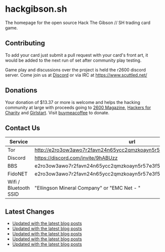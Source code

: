 # hackgibson.sh
The homepage for the open source Hack The Gibson // SH trading card game.


## Contributing

To add your card just submit a pull request with your card's front art, it would be added to the next run of set after community play testing.

Game play and discussions over the project is held the r2600 discord server. Come join us at [Discord](https://discord.com/invite/9hABUzz) or via IRC at https://www.scuttled.net/


## Donations

Your donation of $13.37 or more is welcome and helps the hacking community at large with proceeds going to [2600 Magazine](https://2600.com/), [Hackers for Charity](https://hackersforcharity.org) and [Girlstart](https://girlstart.org).  Visit [buymeacoffee](https://www.buymeacoffee.com/hackgibson.sh) to donate.


## Contact Us

Service | url
-|-
Tor | http://e2ro3ow3awo7r2favn24n65ycc2qmzkoayn5r57e3f56nvjwdcgg32ad.onion
Discord | https://discord.com/invite/9hABUzz
BBS | e2ro3ow3awo7r2favn24n65ycc2qmzkoayn5r57e3f56nvjwdcgg32ad.onion:23
FidoNET | e2ro3ow3awo7r2favn24n65ycc2qmzkoayn5r57e3f56nvjwdcgg32ad.onion:24554
Wifi / Bluetooth SSID | "Ellingson Mineral Company" or "EMC Net - <fidonet address>"

## Latest Changes
<!-- BLOG-POST-LIST:START -->
- [Updated with the latest blog posts](https://github.com/DFW2600/hackgibson.sh/commit/a7784841fa1b9c39f93fa72f4ac6bb1c117e6bf4)
- [Updated with the latest blog posts](https://github.com/DFW2600/hackgibson.sh/commit/98a0a45f957e8a8d237a6fd20ec2625eb7812ddd)
- [Updated with the latest blog posts](https://github.com/DFW2600/hackgibson.sh/commit/f691b0f4d77295b6f1c7688aa94901c90d249290)
- [Updated with the latest blog posts](https://github.com/DFW2600/hackgibson.sh/commit/d971e45ec71b721da194450aef0a3783ec5a64c5)
- [Updated with the latest blog posts](https://github.com/DFW2600/hackgibson.sh/commit/98d4126c373666b60ad69be61e13dd0c813f6a6f)
<!-- BLOG-POST-LIST:END -->
